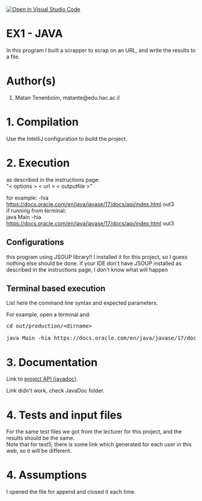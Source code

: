 [![Open in Visual Studio Code](https://classroom.github.com/assets/open-in-vscode-f059dc9a6f8d3a56e377f745f24479a46679e63a5d9fe6f495e02850cd0d8118.svg)](https://classroom.github.com/online_ide?assignment_repo_id=7320627&assignment_repo_type=AssignmentRepo)
# EX1 - JAVA
In this program I built a scrapper to scrap on an URL, and write the results to a file.

<h1>Author(s)</h1>
<ol>
<li>Matan Tenenboim, matante@edu.hac.ac.il</li>
</ol>

<h1>1. Compilation</h1>
<p>Use the IntelliJ configuration to build the project.</p>

<h1>2. Execution</h1>
<p>as described in the instructions page:<br>
"&lt options &gt &lt url &gt &lt outputfile &gt"<br>

for example:
-hia https://docs.oracle.com/en/java/javase/17/docs/api/index.html out3 <br>
if running from terminal:<br>
java Main -hia https://docs.oracle.com/en/java/javase/17/docs/api/index.html out3

</p>
<h2>Configurations</h2>
<p>this program using JSOUP library!! I installed it for this project, so I guess nothing else should be done. if your IDE don't have JSOUP installed as described in the instructions page, I don't know what will happen</p>
<h2>Terminal based execution</h2>
<p>List here the command line syntax and expected parameters.</p>
<p>For example, open a terminal and:</p>
<pre>
cd out/production/&lt;dirname&gt;<br/>
java Main -hia https://docs.oracle.com/en/java/javase/17/docs/api/index.html out3
</pre>
<h1>3. Documentation</h1>
<p>Link to <a href="#">project API (javadoc)</a>.</p>
Link didn't work, check JavaDoc folder.

<h1>4. Tests and input files</h1>
<p>
For the same test files we got from the lecturer for this project, and the results should be the same.<br>
Note that for test5, there is some link which generated for each user in this web, so it will be different.

</p>
<h1>4. Assumptions</h1>
<p>
  I opened the file for append and closed it each time.
</p>